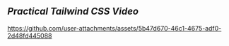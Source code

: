 <h2><i>Practical Tailwind CSS Video</i></h2>


https://github.com/user-attachments/assets/5b47d670-46c1-4675-adf0-2d48fd445088



